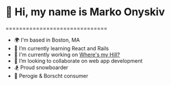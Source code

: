 # 👋 Hi, my name is Marko Onyskiv
==============================

* 🌍 I'm based in Boston, MA
* 🌱 I’m currently learning React and Rails
* 🚀 I'm currently working on [Where's my Hill?](https://mountaindex.onrender.com/)
* 💞️ I’m looking to collaborate on web app development
* 🏂 Proud snowboarder
* 🍲 Perogie & Borscht consumer
